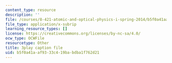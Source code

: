 ```yaml
---
content_type: resource
description: ''
file: /courses/8-421-atomic-and-optical-physics-i-spring-2014/b5f0a41aaf9333c419babdba1f762d21_JFSRqIozgh0.srt
file_type: application/x-subrip
learning_resource_types: []
license: https://creativecommons.org/licenses/by-nc-sa/4.0/
ocw_type: OCWFile
resourcetype: Other
title: 3play caption file
uid: b5f0a41a-af93-33c4-19ba-bdba1f762d21
---
```

